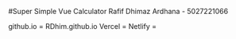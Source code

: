 #Super Simple Vue Calculator
Rafif Dhimaz Ardhana - 5027221066

github.io   = RDhim.github.io
Vercel      = 
Netlify     = 